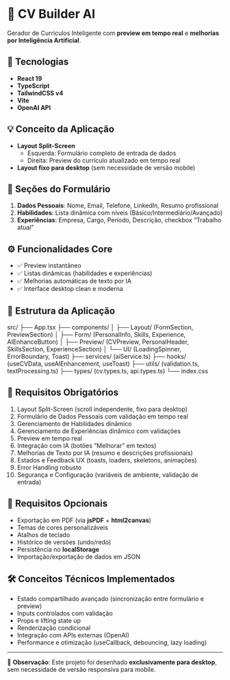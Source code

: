 # 📄 CV Builder AI

Gerador de Currículos Inteligente com **preview em tempo real** e **melhorias por Inteligência Artificial**.

## 🚀 Tecnologias

- **React 19**
- **TypeScript**
- **TailwindCSS v4**
- **Vite**
- **OpenAI API**

## 💡 Conceito da Aplicação

- **Layout Split-Screen**  
  - Esquerda: Formulário completo de entrada de dados  
  - Direita: Preview do currículo atualizado em tempo real  
- **Layout fixo para desktop** (sem necessidade de versão mobile)

## 📝 Seções do Formulário

1. **Dados Pessoais**: Nome, Email, Telefone, LinkedIn, Resumo profissional  
2. **Habilidades**: Lista dinâmica com níveis (Básico/Intermediário/Avançado)  
3. **Experiências**: Empresa, Cargo, Período, Descrição, checkbox “Trabalho atual”  

## ⚙️ Funcionalidades Core

- ✅ Preview instantâneo  
- ✅ Listas dinâmicas (habilidades e experiências)  
- ✅ Melhorias automáticas de texto por IA  
- ✅ Interface desktop clean e moderna  

## 📂 Estrutura da Aplicação

src/
├── App.tsx
├── components/
│ ├── Layout/ (FormSection, PreviewSection)
│ ├── Form/ (PersonalInfo, Skills, Experience, AIEnhanceButton)
│ ├── Preview/ (CVPreview, PersonalHeader, SkillsSection, ExperienceSection)
│ └── UI/ (LoadingSpinner, ErrorBoundary, Toast)
├── services/ (aiService.ts)
├── hooks/ (useCVData, useAIEnhancement, useToast)
├── utils/ (validation.ts, textProcessing.ts)
├── types/ (cv.types.ts, api.types.ts)
└── index.css


## 📌 Requisitos Obrigatórios

1. Layout Split-Screen (scroll independente, fixo para desktop)  
2. Formulário de Dados Pessoais com validação em tempo real  
3. Gerenciamento de Habilidades dinâmico  
4. Gerenciamento de Experiências dinâmico com validações  
5. Preview em tempo real  
6. Integração com IA (botões “Melhorar” em textos)  
7. Melhorias de Texto por IA (resumo e descrições profissionais)  
8. Estados e Feedback UX (toasts, loaders, skeletons, animações)  
9. Error Handling robusto  
10. Segurança e Configuração (variáveis de ambiente, validação de entrada)  

## 🔮 Requisitos Opcionais

- Exportação em PDF (via **jsPDF** + **html2canvas**)  
- Temas de cores personalizáveis  
- Atalhos de teclado  
- Histórico de versões (undo/redo)  
- Persistência no **localStorage**  
- Importação/exportação de dados em JSON  

## 🛠️ Conceitos Técnicos Implementados

- Estado compartilhado avançado (sincronização entre formulário e preview)  
- Inputs controlados com validação  
- Props e lifting state up  
- Renderização condicional  
- Integração com APIs externas (OpenAI)  
- Performance e otimização (useCallback, debouncing, lazy loading)  

---

📌 **Observação**: Este projeto foi desenhado **exclusivamente para desktop**, sem necessidade de versão responsiva para mobile.

